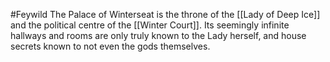 #Feywild 
The Palace of Winterseat is the throne of the [[Lady of Deep Ice]] and the political centre of the [[Winter Court]]. Its seemingly infinite hallways and rooms are only truly known to the Lady herself, and house secrets known to not even the gods themselves.